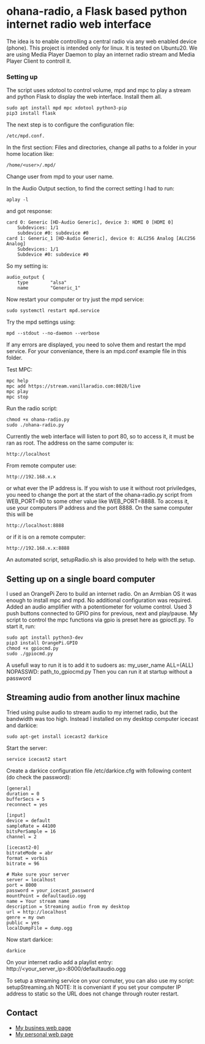 # ohana-radio, a Flask based python internet radio web interface #

The idea is to enable controlling a central radio via any web enabled device (phone). This project is intended only for linux. 
It is tested on Ubuntu20.
We are using Media Player Daemon to play an internet radio stream and Media Player Client to controll it.

### Setting up ###

The script uses xdotool to control volume, mpd and mpc to play a stream and python Flask to display the web interface. Install them all.

    sudo apt install mpd mpc xdotool python3-pip
    pip3 install flask


The next step is to configure the configuration file: 
    
    /etc/mpd.conf.

In the first section: Files and directories, change all paths to a folder in your home location like: 

    /home/<user>/.mpd/

Change user from mpd to your user name.

In the Audio Output section, to find the correct setting I had to run: 

    aplay -l

and got response:

    card 0: Generic [HD-Audio Generic], device 3: HDMI 0 [HDMI 0]
        Subdevices: 1/1
        subdevice #0: subdevice #0
    card 1: Generic_1 [HD-Audio Generic], device 0: ALC256 Analog [ALC256 Analog]
        Subdevices: 1/1
        Subdevice #0: subdevice #0

So my setting is:

    audio_output {
        type		"alsa"
        name		"Generic_1" 

Now restart your computer or try just the mpd service:

    sudo systemctl restart mpd.service

Try the mpd settings using:

    mpd --stdout --no-daemon --verbose

If any errors are displayed, you need to solve them and restart the mpd service. For your conveniance, there is an mpd.conf example file in this folder.

Test MPC:

    mpc help
    mpc add https://stream.vanillaradio.com:8028/live
    mpc play
    mpc stop

Run the radio script:

    chmod +x ohana-radio.py
    sudo ./ohana-radio.py

Currently the web interface will listen to port 80, so to access it, it must be ran as root. The address on the same computer is: 

    http://localhost

From remote computer use:

    http://192.168.x.x

or what ever the IP address is.
If you wish to use it without root priviledges, you need to change the port at the start of the ohana-radio.py script from WEB_PORT=80 to some other value like WEB_PORT=8888. To access it, use your computers IP address and the port 8888. On the same computer this will be 

    http://localhost:8888

or if it is on a remote computer: 

    http://192.168.x.x:8888 

An automated script, setupRadio.sh is also provided to help with the setup.

## Setting up on a single board computer ##

I used an OrangePi Zero to build an internet radio. On an Armbian OS it was enough to install mpc and mpd. No additional configuration was required. 
Added an audio amplifier with a potentiometer for volume control. Used 3 push buttons connected to GPIO pins for previous, next and play/pause.
My script to control the mpc functions via gpio is preset here as gpioctl.py. To start it, run: 
```
sudo apt install python3-dev
pip3 install OrangePi.GPIO
chmod +x gpiocmd.py
sudo ./gpiocmd.py
```

A usefull way to run it is to add it to sudoers as:
my_user_name	ALL=(ALL) NOPASSWD: path_to_gpiocmd.py
Then you can run it at startup without a password

## Streaming audio from another linux machine ##

Tried using pulse audio to stream audio to my internet radio, but the bandwidth was too high. Instead I installed on my desktop computer icecast and darkice:
```
sudo apt-get install icecast2 darkice

```

Start the server:
```
service icecast2 start
```

Create a darkice configuration file /etc/darkice.cfg with following content (do check the password):
```
[general]
duration = 0
bufferSecs = 5
reconnect = yes

[input]
device = default
sampleRate = 44100
bitsPerSample = 16
channel = 2

[icecast2-0]
bitrateMode = abr
format = vorbis
bitrate = 96

# Make sure your server 
server = localhost
port = 8000
password = your_icecast_password
mountPoint = defaultaudio.ogg
name = Your stream name
description = Streaming audio from my desktop
url = http://localhost
genre = my own
public = yes
localDumpFile = dump.ogg
```

Now start darkice:
```
darkice
```

On your internet radio add a playlist entry:
http://<your_server_ip>:8000/defaultaudio.ogg


To setup a streaming service on your comuter, you can also use my script: setupStreaming.sh
NOTE: It is conveniant if you set your computer IP address to static so the URL does not change through router restart.
    
## Contact ##

* [My busines web page](http://www.ohanacode-dev.com)
* [My personal web page](http://www.radinaradionica.com)

